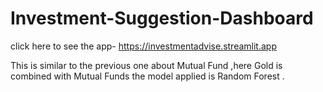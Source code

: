 # Investment-Suggestion-Dashboard

click here to see the app- https://investmentadvise.streamlit.app

This is similar to the previous one about Mutual Fund ,here Gold is combined with Mutual Funds the model applied is Random Forest .
